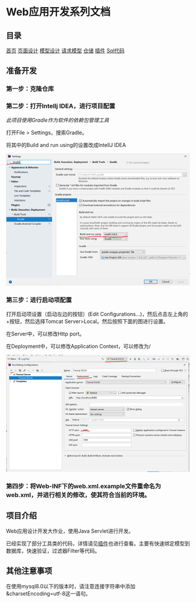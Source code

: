 # Web应用开发系列文档

## 目录

[首页](./README.md)
[页面设计](./doc/pages.md)
[模型设计](./doc/models.md)
[请求模型](./doc/requestmodel.md)
[仓储](./doc/repository.md)
[插件](./doc/addin.md)
[Sql代码](./doc/sqls.md)

## 准备开发

### 第一步：克隆仓库

### 第二步：打开Intellj IDEA，进行项目配置

*此项目使用Gradle作为软件的依赖包管理工具*

打开File > Settings，搜索Gradle。

将其中的Build and run using的设置改成IntellJ IDEA

![指引图片](./doc/img/1.png)

### 第三步：进行启动项配置

打开启动项设置（启动左边的按钮）(Edit Configurations...)，然后点击左上角的+按钮，然后选择Tomcat Server>Local。然后按照下面的图进行设置。

在Server中，可以修改Http port。

在Deployment中，可以修改Application Context，可以修改为/

![指引图片](./doc/img/2.png)

### 第四步：将Web-INF下的web.xml.example文件重命名为web.xml，并进行相关的修改，使其符合当前的环境。

## 项目介绍

Web应用设计开发大作业，使用Java Servlet进行开发。

已经实现了部分工具类的代码，详情请见[插件](./doc/addin.md)也进行查看。主要有快速绑定模型到数据库，快速验证，过滤器Filter等代码。

## 其他注意事项

在使用mysql8.0以下的版本时，请注意连接字符串中添加&amp;charsetEncoding=utf-8这一语句。